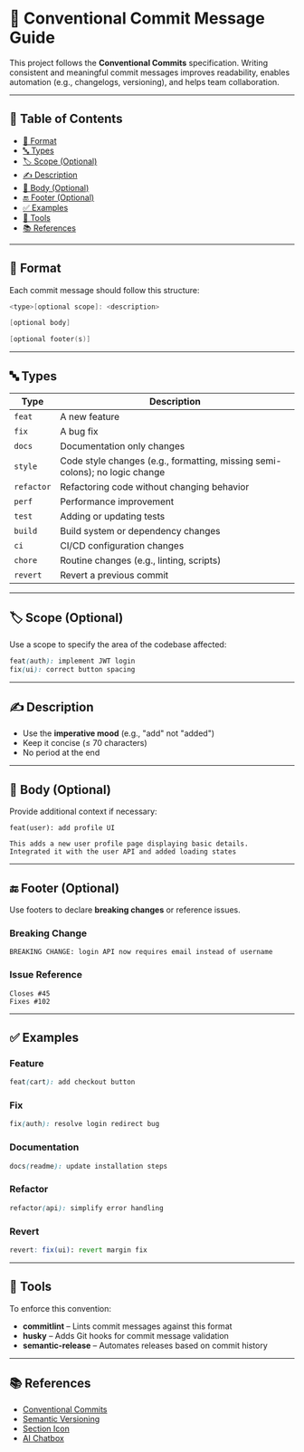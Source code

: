 # 🧾 Conventional Commit Message Guide <!-- omit in toc -->

This project follows the **Conventional Commits** specification. Writing consistent and meaningful commit messages improves readability, enables automation (e.g., changelogs, versioning), and helps team collaboration.

---

## 📁 Table of Contents <!-- omit in toc -->

- [🧱 Format](#-format)
- [🔤 Types](#-types)
- [🏷️ Scope (Optional)](#️-scope-optional)
- [✍️ Description](#️-description)
- [📝 Body (Optional)](#-body-optional)
- [🔚 Footer (Optional)](#-footer-optional)
- [✅ Examples](#-examples)
- [🔧 Tools](#-tools)
- [📚 References](#-references)

---

## 🧱 Format

Each commit message should follow this structure:

```swift
<type>[optional scope]: <description>

[optional body]

[optional footer(s)]
```

---

## 🔤 Types

| Type        | Description                                                                 |
|-------------|-----------------------------------------------------------------------------|
| `feat`      | A new feature                                                               |
| `fix`       | A bug fix                                                                   |
| `docs`      | Documentation only changes                                                  |
| `style`     | Code style changes (e.g., formatting, missing semi-colons); no logic change |
| `refactor`  | Refactoring code without changing behavior                                  |
| `perf`      | Performance improvement                                                     |
| `test`      | Adding or updating tests                                                    |
| `build`     | Build system or dependency changes                                          |
| `ci`        | CI/CD configuration changes                                                 |
| `chore`     | Routine changes (e.g., linting, scripts)                                    |
| `revert`    | Revert a previous commit                                                    |

---

## 🏷️ Scope (Optional)

Use a scope to specify the area of the codebase affected:

```scss
feat(auth): implement JWT login
fix(ui): correct button spacing
```

---

## ✍️ Description

- Use the **imperative mood** (e.g., "add" not "added")
- Keep it concise (≤ 70 characters)
- No period at the end

---

## 📝 Body (Optional)

Provide additional context if necessary:

```pgsql
feat(user): add profile UI

This adds a new user profile page displaying basic details.
Integrated it with the user API and added loading states
```

---

## 🔚 Footer (Optional)

Use footers to declare **breaking changes** or reference issues.

### Breaking Change <!-- omit in toc -->

```pgsql
BREAKING CHANGE: login API now requires email instead of username
```

### Issue Reference <!-- omit in toc -->

```nginx
Closes #45
Fixes #102
```

---

## ✅ Examples

### Feature <!-- omit in toc -->

```scss
feat(cart): add checkout button
```

### Fix <!-- omit in toc -->

```scss
fix(auth): resolve login redirect bug
```

### Documentation <!-- omit in toc -->

```scss
docs(readme): update installation steps
```

### Refactor <!-- omit in toc -->

```scss
refactor(api): simplify error handling
```

### Revert <!-- omit in toc -->

```scss
revert: fix(ui): revert margin fix
```

---

## 🔧 Tools

To enforce this convention:

- **commitlint** – Lints commit messages against this format
- **husky** – Adds Git hooks for commit message validation
- **semantic-release** – Automates releases based on commit history

---

## 📚 References

- [Conventional Commits](https://www.conventionalcommits.org/)
- [Semantic Versioning](https://semver.org/)
- [Section Icon](https://emojipedia.org/)
- [AI Chatbox](https://chatgpt.com/c/6860cf21-0b80-8006-8a5e-02567729281d)